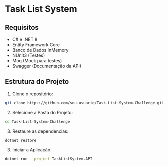 # Task List System

## Requisitos
- C# e .NET 8
- Entity Framework Core
- Banco de Dados InMemory
- NUnit3 (Testes)
- Moq (Mock para testes)
- Swagger (Documentação da API)

## Estrutura do Projeto

1. Clone o repositório:

```bash
git clone https://github.com/seu-usuario/Task-List-System-Challenge.git
```

2. Selecione a Pasta do Projeto:

```bash
cd Task-List-System-Challenge
```
3. Restaure as dependencias:

```bash
dotnet restore
```
3. Iniciar a Aplicação:

```bash
dotnet run --project TaskListSystem.API
```



